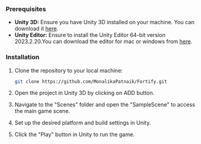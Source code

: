 ### Prerequisites

- **Unity 3D:** Ensure you have Unity 3D installed on your machine. You can download it [here](https://unity.com/download).
- **Unity Editor:** Ensure to install the Unity Editor 64-bit version 2023.2.20.You can download the editor for mac or windows from [here](https://unity.com/releases/editor/whats-new/2023.2.20#notes ).
  
### Installation

1. Clone the repository to your local machine:
   ```bash
   git clone https://github.com/MonalikaPatnaik/Fortify.git
   ```

2. Open the project in Unity 3D by clicking on ADD button.

3. Navigate to the "Scenes" folder and open the "SampleScene" to access the main game scene.

4. Set up the desired platform and build settings in Unity.

5. Click the "Play" button in Unity to run the game.
